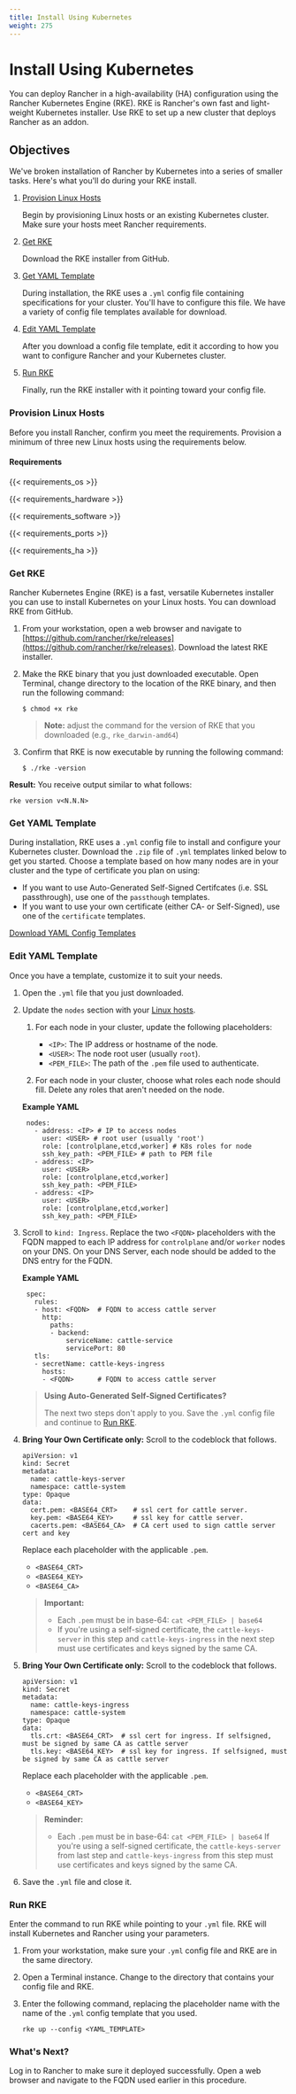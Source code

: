 ```yaml
---
title: Install Using Kubernetes
weight: 275
---
```

# Install Using Kubernetes

You can deploy Rancher in a high-availability (HA) configuration using the Rancher Kubernetes Engine (RKE). RKE is Rancher's own fast and light-weight Kubernetes installer. Use RKE to set up a new cluster that deploys Rancher as an addon.

## Objectives

We've broken installation of Rancher by Kubernetes into a series of smaller tasks. Here's what you'll do during your RKE install.

1. [Provision Linux Hosts](#provision-linux-hosts)

	Begin by provisioning Linux hosts or an existing Kubernetes cluster. Make sure your hosts meet Rancher requirements.

2. [Get RKE](#get-rke)

	Download the RKE installer from GitHub.

3. [Get YAML Template](#get-yaml-template)

	During installation, the RKE uses a `.yml` config file containing specifications for your cluster. You'll have to configure this file. We have a variety of config file templates available for download.

4. [Edit YAML Template](#edit-yaml-template)

	After you download a config file template, edit it according to how you want to configure Rancher and your Kubernetes cluster.

5. [Run RKE](#run-rke)

	Finally, run the RKE installer with it pointing toward your config file.

### Provision Linux Hosts

Before you install Rancher, confirm you meet the requirements. Provision a minimum of three new Linux hosts using the requirements below.

#### Requirements

{{< requirements_os >}}

{{< requirements_hardware >}}

{{< requirements_software >}}

{{< requirements_ports >}}

{{< requirements_ha >}}

### Get RKE

Rancher Kubernetes Engine (RKE) is a fast, versatile Kubernetes installer you can use to install Kubernetes on your Linux hosts. You can download RKE from GitHub.

1. From your workstation, open a web browser and navigate to [https://github.com/rancher/rke/releases](https://github.com/rancher/rke/releases). Download the latest RKE installer.

2. Make the RKE binary that you just downloaded executable. Open Terminal, change directory to the location of the RKE binary, and then run the following command:

    ```
    $ chmod +x rke
    ```

    >**Note:** adjust the command for the version of RKE that you downloaded (e.g., `rke_darwin-amd64`)

3.  Confirm that RKE is now executable by running the following command:

    ```
    $ ./rke -version
    ```

**Result:** You receive output similar to what follows:
```
rke version v<N.N.N>
```

### Get YAML Template

During installation, RKE uses a `.yml` config file to install and configure your Kubernetes cluster. Download the `.zip` file of `.yml` templates linked below to get you started. Choose a template based on how many nodes are in your cluster and the type of certificate you plan on using:

- If you want to use Auto-Generated Self-Signed Certifcates (i.e. SSL passthrough), use one of the `passthough` templates.
- If you want to use your own certificate (either CA- or Self-Signed), use one of the `certificate` templates.

[Download YAML Config Templates](https://gist.github.com/MBishop17/ca4691a1b126a93bf8f21bc15d44ce02)

### Edit YAML Template

Once you have a template, customize it to suit your needs.

1. Open the `.yml` file that you just downloaded.

2. Update the `nodes` section with your [Linux hosts](#provision-linux-hosts).

	1. For each node in your cluster, update the following placeholders:

		- `<IP>`: The IP address or hostname of the node.
		- `<USER>`: The node root user (usually `root`).
		- `<PEM_FILE>`: The path of the `.pem` file used to authenticate.

	2. For each node in your cluster, choose what roles each node should fill. Delete any roles that aren't needed on the node.

    **Example YAML**

		nodes:
		  - address: <IP> # IP to access nodes
			user: <USER> # root user (usually 'root')
			role: [controlplane,etcd,worker] # K8s roles for node
			ssh_key_path: <PEM_FILE> # path to PEM file
		  - address: <IP>
			user: <USER>
			role: [controlplane,etcd,worker]
			ssh_key_path: <PEM_FILE>
		  - address: <IP>
			user: <USER>
			role: [controlplane,etcd,worker]
			ssh_key_path: <PEM_FILE>

3. Scroll to `kind: Ingress`. Replace the two `<FQDN>` placeholders with the FQDN mapped to each IP address for `controlplane` and/or `worker` nodes on your DNS. On your DNS Server, each node should be added to the DNS entry for the FQDN.

	**Example YAML**

		spec:
		  rules:
		  - host: <FQDN>  # FQDN to access cattle server
			http:
			  paths:
			  - backend:
				  serviceName: cattle-service
				  servicePort: 80
		  tls:
		  - secretName: cattle-keys-ingress
			hosts:
			- <FQDN>      # FQDN to access cattle server


    >**Using Auto-Generated Self-Signed Certificates?**
    >
    >The next two steps don't apply to you. Save the `.yml` config file and continue to [Run RKE](#run-rke).

4. **Bring Your Own Certificate only:** Scroll to the codeblock that follows.

    ```
    apiVersion: v1
    kind: Secret
    metadata:
      name: cattle-keys-server
      namespace: cattle-system
    type: Opaque
    data:
      cert.pem: <BASE64_CRT>    # ssl cert for cattle server.
      key.pem: <BASE64_KEY>     # ssl key for cattle server.
      cacerts.pem: <BASE64_CA>  # CA cert used to sign cattle server cert and key
    ```

    Replace each placeholder with the applicable `.pem`.

    - `<BASE64_CRT>`
    - `<BASE64_KEY>`
    - `<BASE64_CA>`

	>**Important:**
    >
    >   - Each `.pem` must be in base-64: `cat <PEM_FILE> | base64`
    >   - If you're using a self-signed certificate, the `cattle-keys-server` in this step and `cattle-keys-ingress` in the next step must use certificates and keys signed by the same CA.

5. **Bring Your Own Certificate only:** Scroll to the codeblock that follows.

    ```
    apiVersion: v1
    kind: Secret
    metadata:
      name: cattle-keys-ingress
      namespace: cattle-system
    type: Opaque
    data:
      tls.crt: <BASE64_CRT>  # ssl cert for ingress. If selfsigned, must be signed by same CA as cattle server
      tls.key: <BASE64_KEY>  # ssl key for ingress. If selfsigned, must be signed by same CA as cattle server
    ```

    Replace each placeholder with the applicable `.pem`.

    - `<BASE64_CRT>`
    - `<BASE64_KEY>`


    >**Reminder:**
    >
    >   - Each `.pem` must be in base-64: `cat <PEM_FILE> | base64`
    >   If you're using a self-signed certificate, the `cattle-keys-server` from last step and `cattle-keys-ingress` from this step must use certificates and keys signed by the same CA.

6. Save the `.yml` file and close it.

### Run RKE

Enter the command to run RKE while pointing to your `.yml` file. RKE will install Kubernetes and Rancher using your parameters.

1. From your workstation, make sure your `.yml` config file and RKE are in the same directory.

2. Open a Terminal instance. Change to the directory that contains your config file and RKE.

3. Enter the following command, replacing the placeholder name with the name of the `.yml` config template that you used.

	```
	rke up --config <YAML_TEMPLATE>
	```

### What's Next?

Log in to Rancher to make sure it deployed successfully. Open a web browser and navigate to the FQDN used earlier in this procedure.
